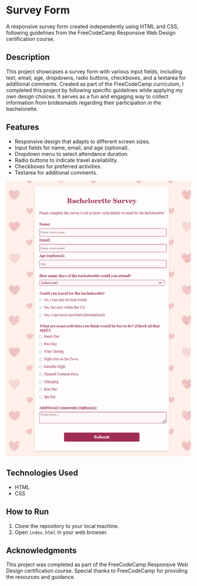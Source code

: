 # Survey Form
A responsive survey form created independently using HTML and CSS, following guidelines from the FreeCodeCamp Responsive Web Design certification course.

## Description

This project showcases a survey form with various input fields, including text, email, age, dropdowns, radio buttons, checkboxes, and a textarea for additional comments. Created as part of the FreeCodeCamp curriculum, I completed this project by following specific guidelines while applying my own design choices. It serves as a fun and engaging way to collect information from bridesmaids regarding their participation in the bachelorette.

## Features

- Responsive design that adapts to different screen sizes.
- Input fields for name, email, and age (optional).
- Dropdown menu to select attendance duration.
- Radio buttons to indicate travel availability.
- Checkboxes for preferred activities.
- Textarea for additional comments.

![Survey Form Screenshot](surveyForm_screenshot.png)

## Technologies Used

- HTML
- CSS

## How to Run

1. Clone the repository to your local machine.
2. Open `index.html` in your web browser.

## Acknowledgments

This project was completed as part of the FreeCodeCamp Responsive Web Design certification course. Special thanks to FreeCodeCamp for providing the resources and guidance.
